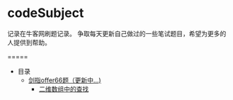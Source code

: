 # codeSubject
记录在牛客网刷题记录。
争取每天更新自己做过的一些笔试题目，希望为更多的人提供到帮助。

=====
* 目录
    * [剑指offer66题（更新中...)](./剑指offer)
      * [二维数组中的查找](/剑指offer/FindinArray.md/) 
